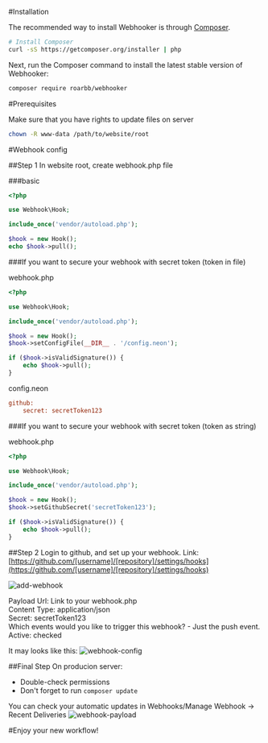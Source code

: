 #Installation

The recommended way to install Webhooker is through
[Composer](http://getcomposer.org).

```bash
# Install Composer
curl -sS https://getcomposer.org/installer | php
```

Next, run the Composer command to install the latest stable version of Webhooker:

```bash
composer require roarbb/webhooker
```

#Prerequisites

Make sure that you have rights to update files on server
```bash
chown -R www-data /path/to/website/root
```

#Webhook config

##Step 1
In website root, create webhook.php file

###basic

```php
<?php

use Webhook\Hook;

include_once('vendor/autoload.php');

$hook = new Hook();
echo $hook->pull();
```

###If you want to secure your webhook with secret token (token in file)

webhook.php
```php
<?php

use Webhook\Hook;

include_once('vendor/autoload.php');

$hook = new Hook();
$hook->setConfigFile(__DIR__ . '/config.neon');

if ($hook->isValidSignature()) {
    echo $hook->pull();
}
```

config.neon
```ini
github:
    secret: secretToken123
```

###If you want to secure your webhook with secret token (token as string)

webhook.php
```php
<?php

use Webhook\Hook;

include_once('vendor/autoload.php');

$hook = new Hook();
$hook->setGithubSecret('secretToken123');

if ($hook->isValidSignature()) {
    echo $hook->pull();
}
```

##Step 2
Login to github, and set up your webhook.
Link: [https://github.com/[username]/[repository]/settings/hooks](https://github.com/[username]/[repository]/settings/hooks)

![add-webhook](https://cloud.githubusercontent.com/assets/190549/5679146/d4d809fe-984e-11e4-822b-8ba210a48a15.png)

Payload Url: Link to your webhook.php  
Content Type: application/json  
Secret: secretToken123  
Which events would you like to trigger this webhook? - Just the push event.  
Active: checked  

It may looks like this:
![webhook-config](https://cloud.githubusercontent.com/assets/190549/5679147/d4da61c2-984e-11e4-9be4-e6a9163b7ee1.png)

##Final Step
On producion server:
* Double-check permissions
* Don't forget to run `composer update` 

You can check your automatic updates in Webhooks/Manage Webhook -> Recent Deliveries
![webhook-payload](https://cloud.githubusercontent.com/assets/190549/5679229/075b2838-9850-11e4-87d0-4539fb4d4315.png)


#Enjoy your new workflow!